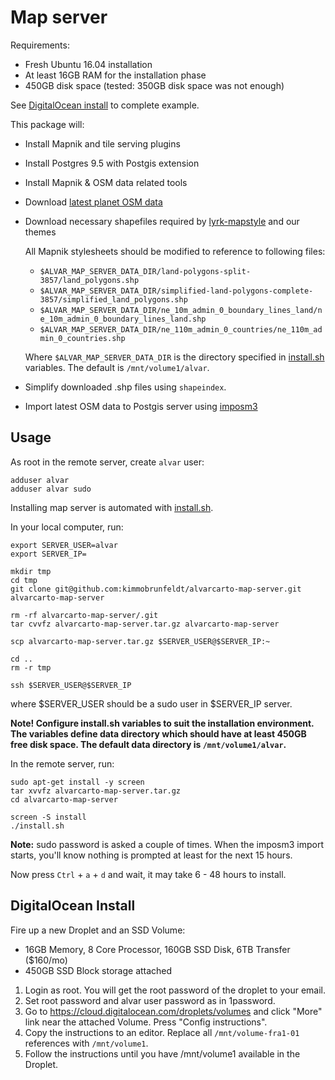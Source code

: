 # Map server

Requirements:

* Fresh Ubuntu 16.04 installation
* At least 16GB RAM for the installation phase
* 450GB disk space (tested: 350GB disk space was not enough)

See [DigitalOcean install](#digitalocean-install) to complete example.

This package will:

* Install Mapnik and tile serving plugins
* Install Postgres 9.5 with Postgis extension
* Install Mapnik & OSM data related tools
* Download [latest planet OSM data](http://planet.openstreetmap.org/)
* Download necessary shapefiles required by [lyrk-mapstyle](https://github.com/lyrk/lyrk-mapstyle/) and our themes

    All Mapnik stylesheets should be modified to reference to following files:

    * `$ALVAR_MAP_SERVER_DATA_DIR/land-polygons-split-3857/land_polygons.shp`
    * `$ALVAR_MAP_SERVER_DATA_DIR/simplified-land-polygons-complete-3857/simplified_land_polygons.shp`
    * `$ALVAR_MAP_SERVER_DATA_DIR/ne_10m_admin_0_boundary_lines_land/ne_10m_admin_0_boundary_lines_land.shp`
    * `$ALVAR_MAP_SERVER_DATA_DIR/ne_110m_admin_0_countries/ne_110m_admin_0_countries.shp`

    Where `$ALVAR_MAP_SERVER_DATA_DIR` is the directory specified in [install.sh](install.sh)
    variables. The default is `/mnt/volume1/alvar`.
* Simplify downloaded .shp files using `shapeindex`.
* Import latest OSM data to Postgis server using [imposm3](https://github.com/omniscale/imposm3)

## Usage

As root in the remote server, create `alvar` user:

```
adduser alvar
adduser alvar sudo
```

Installing map server is automated with [install.sh](install.sh).

In your local computer, run:

```
export SERVER_USER=alvar
export SERVER_IP=

mkdir tmp
cd tmp
git clone git@github.com:kimmobrunfeldt/alvarcarto-map-server.git alvarcarto-map-server

rm -rf alvarcarto-map-server/.git
tar cvvfz alvarcarto-map-server.tar.gz alvarcarto-map-server

scp alvarcarto-map-server.tar.gz $SERVER_USER@$SERVER_IP:~

cd ..
rm -r tmp

ssh $SERVER_USER@$SERVER_IP
```
where $SERVER_USER should be a sudo user in $SERVER_IP server.


**Note! Configure install.sh variables to suit the installation environment.
The variables define data directory which should have at least 450GB free disk
space. The default data directory is `/mnt/volume1/alvar`.**

In the remote server, run:

```
sudo apt-get install -y screen
tar xvvfz alvarcarto-map-server.tar.gz
cd alvarcarto-map-server

screen -S install
./install.sh
```

**Note:** sudo password is asked a couple of times. When the imposm3 import starts,
you'll know nothing is prompted at least for the next 15 hours.

Now press `Ctrl` + `a` + `d` and wait, it may take 6 - 48 hours to install.


## DigitalOcean Install

Fire up a new Droplet and an SSD Volume:

* 16GB Memory, 8 Core Processor, 160GB SSD Disk, 6TB Transfer ($160/mo)
* 450GB SSD Block storage attached

1. Login as root. You will get the root password of the droplet to your email.
2. Set root password and alvar user password as in 1password.
3. Go to https://cloud.digitalocean.com/droplets/volumes and click "More" link near the attached Volume. Press "Config instructions".
4. Copy the instructions to an editor. Replace all `/mnt/volume-fra1-01` references with `/mnt/volume1`.
5. Follow the instructions until you have /mnt/volume1 available in the Droplet.
